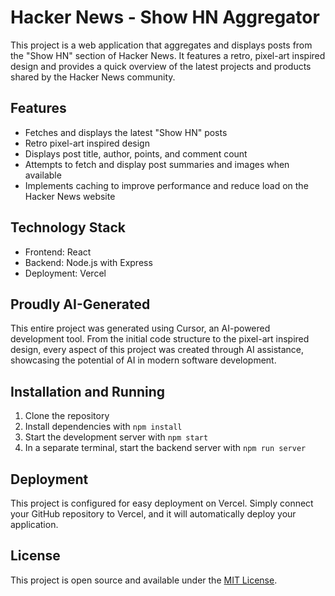 # Hacker News - Show HN Aggregator

This project is a web application that aggregates and displays posts from the "Show HN" section of Hacker News. It features a retro, pixel-art inspired design and provides a quick overview of the latest projects and products shared by the Hacker News community.

## Features

- Fetches and displays the latest "Show HN" posts
- Retro pixel-art inspired design
- Displays post title, author, points, and comment count
- Attempts to fetch and display post summaries and images when available
- Implements caching to improve performance and reduce load on the Hacker News website

## Technology Stack

- Frontend: React
- Backend: Node.js with Express
- Deployment: Vercel

## Proudly AI-Generated

This entire project was generated using Cursor, an AI-powered development tool. From the initial code structure to the pixel-art inspired design, every aspect of this project was created through AI assistance, showcasing the potential of AI in modern software development.

## Installation and Running

1. Clone the repository
2. Install dependencies with `npm install`
3. Start the development server with `npm start`
4. In a separate terminal, start the backend server with `npm run server`

## Deployment

This project is configured for easy deployment on Vercel. Simply connect your GitHub repository to Vercel, and it will automatically deploy your application.

## License

This project is open source and available under the [MIT License](LICENSE).